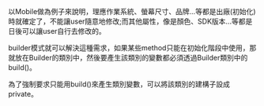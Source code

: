 以Mobile做為例子來說明，理應作業系統、螢幕尺寸、品牌...等都是出廠(初始化)時就確定了，不能讓user隨意地修改;而其他屬性，像是顏色、SDK版本...等都是日後可以讓user自行去修改的。

builder模式就可以解決這種需求，如果某些method只能在初始化階段中使用，那就放在Builder的類別中，然後要產生該類別的變數都必須透過Builder類別中的build()。

為了強制要求只能用build()來產生類別變數，可以將該類別的建構子設成private。
